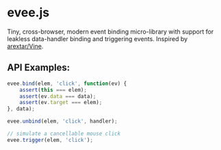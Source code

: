 # evee.js

Tiny, cross-browser, modern event binding micro-library
with support for leakless data-handler binding and triggering
events. Inspired by [arextar/Vine](https://github.com/arextar/Vine#vinejs).

## API Examples:

```js
evee.bind(elem, 'click', function(ev) {
    assert(this === elem);
    assert(ev.data === data);
    assert(ev.target === elem);
}, data);
```

```js
evee.unbind(elem, 'click', handler);
```

```js
// simulate a cancellable mouse click
evee.trigger(elem, 'click');
```
